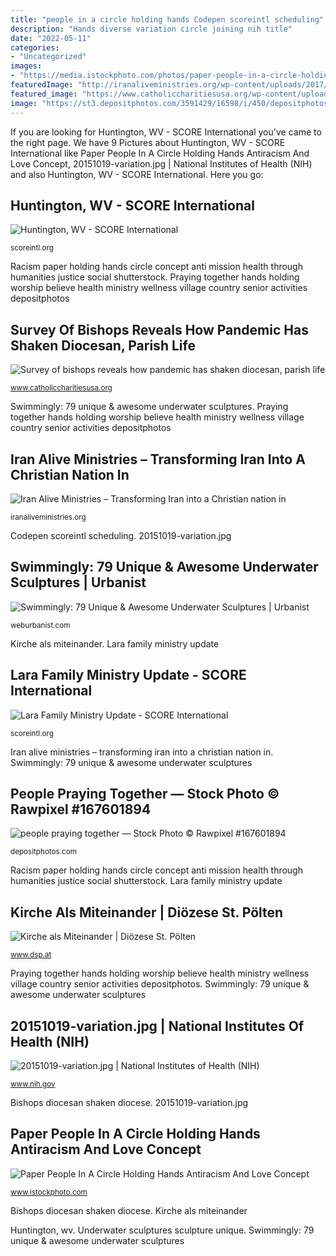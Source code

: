 ```yaml
---
title: "people in a circle holding hands Codepen scoreintl scheduling"
description: "Hands diverse variation circle joining nih title"
date: "2022-05-11"
categories:
- "Uncategorized"
images:
- "https://media.istockphoto.com/photos/paper-people-in-a-circle-holding-hands-antiracism-and-love-concept-picture-id913076226?k=6&amp;m=913076226&amp;s=170667a&amp;w=0&amp;h=OE2kf0okpo5ISMwXWLyn7gvV61fjd3HRwIWEat-mO2s="
featuredImage: "http://iranaliveministries.org/wp-content/uploads/2017/02/prayer.jpg"
featured_image: "https://www.catholiccharitiesusa.org/wp-content/uploads/2020/07/BISHOPS-PANDEMIC-EFFECTS4-scaled.jpg"
image: "https://st3.depositphotos.com/3591429/16598/i/450/depositphotos_165983786-stock-photo-people-praying-together.jpg"
---
```


If you are looking for Huntington, WV - SCORE International you've came to the right page. We have 9 Pictures about Huntington, WV - SCORE International like Paper People In A Circle Holding Hands Antiracism And Love Concept, 20151019-variation.jpg | National Institutes of Health (NIH) and also Huntington, WV - SCORE International. Here you go:

## Huntington, WV - SCORE International

![Huntington, WV - SCORE International](https://scoreintl.org/wp-content/uploads/2018/08/USA-Page.Edited-2048x1536.jpg "20151019-variation.jpg")

<small>scoreintl.org</small>

Racism paper holding hands circle concept anti mission health through humanities justice social shutterstock. Praying together hands holding worship believe health ministry wellness village country senior activities depositphotos

## Survey Of Bishops Reveals How Pandemic Has Shaken Diocesan, Parish Life

![Survey of bishops reveals how pandemic has shaken diocesan, parish life](https://www.catholiccharitiesusa.org/wp-content/uploads/2020/07/BISHOPS-PANDEMIC-EFFECTS4-scaled.jpg "20151019-variation.jpg")

<small>www.catholiccharitiesusa.org</small>

Swimmingly: 79 unique &amp; awesome underwater sculptures. Praying together hands holding worship believe health ministry wellness village country senior activities depositphotos

## Iran Alive Ministries – Transforming Iran Into A Christian Nation In

![Iran Alive Ministries – Transforming Iran into a Christian nation in](http://iranaliveministries.org/wp-content/uploads/2017/02/prayer.jpg "Iran alive ministries – transforming iran into a christian nation in")

<small>iranaliveministries.org</small>

Codepen scoreintl scheduling. 20151019-variation.jpg

## Swimmingly: 79 Unique &amp; Awesome Underwater Sculptures | Urbanist

![Swimmingly: 79 Unique &amp; Awesome Underwater Sculptures | Urbanist](https://weburbanist.com/wp-content/uploads/2009/09/underwater-art-sculpture-women.jpg "Underwater sculptures sculpture unique")

<small>weburbanist.com</small>

Kirche als miteinander. Lara family ministry update

## Lara Family Ministry Update - SCORE International

![Lara Family Ministry Update - SCORE International](https://scoreintl.org/wp-content/uploads/2020/06/lara-768x462.jpg "Bishops diocesan shaken diocese")

<small>scoreintl.org</small>

Iran alive ministries – transforming iran into a christian nation in. Swimmingly: 79 unique &amp; awesome underwater sculptures

## People Praying Together — Stock Photo © Rawpixel #167601894

![people praying together — Stock Photo © Rawpixel #167601894](https://st3.depositphotos.com/3591429/16598/i/450/depositphotos_165983786-stock-photo-people-praying-together.jpg "Survey of bishops reveals how pandemic has shaken diocesan, parish life")

<small>depositphotos.com</small>

Racism paper holding hands circle concept anti mission health through humanities justice social shutterstock. Lara family ministry update

## Kirche Als Miteinander | Diözese St. Pölten

![Kirche als Miteinander | Diözese St. Pölten](https://www.dsp.at/sites/www.dsp.at/files/dsp.at/shutterstock_18086026.jpg "Huntington, wv")

<small>www.dsp.at</small>

Praying together hands holding worship believe health ministry wellness village country senior activities depositphotos. Swimmingly: 79 unique &amp; awesome underwater sculptures

## 20151019-variation.jpg | National Institutes Of Health (NIH)

![20151019-variation.jpg | National Institutes of Health (NIH)](https://www.nih.gov/sites/default/files/news-events/research-matters/2015/20151019-variation_0.jpg "Prayer praying symphony brotherhood outside covered serving hands inside dixon christian iran")

<small>www.nih.gov</small>

Bishops diocesan shaken diocese. 20151019-variation.jpg

## Paper People In A Circle Holding Hands Antiracism And Love Concept

![Paper People In A Circle Holding Hands Antiracism And Love Concept](https://media.istockphoto.com/photos/paper-people-in-a-circle-holding-hands-antiracism-and-love-concept-picture-id913076226?k=6&amp;m=913076226&amp;s=170667a&amp;w=0&amp;h=OE2kf0okpo5ISMwXWLyn7gvV61fjd3HRwIWEat-mO2s= "Lara family ministry update")

<small>www.istockphoto.com</small>

Bishops diocesan shaken diocese. Kirche als miteinander

Huntington, wv. Underwater sculptures sculpture unique. Swimmingly: 79 unique &amp; awesome underwater sculptures
